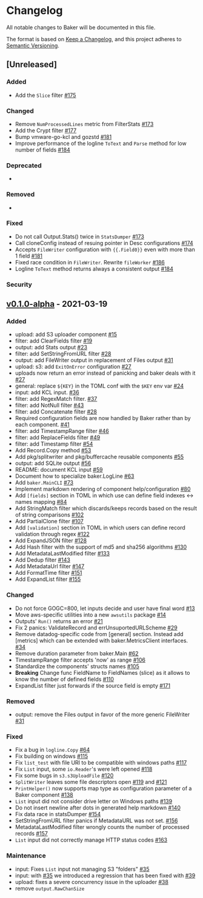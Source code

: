 # Changelog

All notable changes to Baker will be documented in this file.

The format is based on [Keep a Changelog](https://keepachangelog.com/en/1.0.0/),
and this project adheres to [Semantic Versioning](https://semver.org/spec/v2.0.0.html).

## [Unreleased]

### Added

- Add the `Slice` filter [#175](https://github.com/AdRoll/baker/pull/175)

### Changed

- Remove `NumProcessedLines` metric from FilterStats [#173](https://github.com/AdRoll/baker/pull/173)
- Add the Crypt filter [#177](https://github.com/AdRoll/baker/pull/177)
- Bump vmware-go-kcl and gozstd [#181](https://github.com/AdRoll/baker/pull/181)
- Improve performance of the logline `ToText` and `Parse` method for low number of fields [#184](https://github.com/AdRoll/baker/pull/184)

### Deprecated

-

### Removed

-

### Fixed

- Do not call Output.Stats() twice in `StatsDumper` [#173](https://github.com/AdRoll/baker/pull/173)
- Call cloneConfig instead of resuing pointer in Desc configurations [#174](https://github.com/AdRoll/baker/pull/174)
- Accepts `FileWriter` configuration with `{{.Field0}}` even with more than 1 field [#181](https://github.com/AdRoll/baker/pull/181)
- Fixed race condition in `FileWriter`. Rewrite `fileWorker` [#186](https://github.com/AdRoll/baker/pull/186)
- Logline `ToText` method returns always a consistent output [#184](https://github.com/AdRoll/baker/pull/184)

### Security


## [v0.1.0-alpha](https://github.com/AdRoll/baker/tree/v0.1.0-alpha) - 2021-03-19

### Added

- upload: add S3 uploader component [#15](https://github.com/AdRoll/baker/pull/15)
- filter: add ClearFields filter [#19](https://github.com/AdRoll/baker/pull/19)
- output: add Stats output [#23](https://github.com/AdRoll/baker/pull/23)
- filter: add SetStringFromURL filter [#28](https://github.com/AdRoll/baker/pull/28)
- output: add FileWriter output in replacement of Files output  [#31](https://github.com/AdRoll/baker/pull/31)
- upload: s3: add `ExitOnError` configuration [#27](https://github.com/AdRoll/baker/pull/27)
- uploads now return an error instead of panicking and baker deals with it [#27](https://github.com/AdRoll/baker/pull/27)
- general: replace `${KEY}` in the TOML conf with the `$KEY` env var [#24](https://github.com/AdRoll/baker/pull/24)
- input: add KCL input. [#36](https://github.com/AdRoll/baker/pull/36)
- filter: add RegexMatch filter. [#37](https://github.com/AdRoll/baker/pull/37)
- filter: add NotNull filter [#43](https://github.com/AdRoll/baker/pull/43)
- filter: add Concatenate filter [#28](https://github.com/AdRoll/baker/pull/33)
- Required configuration fields are now handled by Baker rather than by each component. [#41](https://github.com/AdRoll/baker/pull/41)
- filter: add TimestampRange filter [#46](https://github.com/AdRoll/baker/pull/46)
- filter: add ReplaceFields filter [#49](https://github.com/AdRoll/baker/pull/49)
- filter: add Timestamp filter [#54](https://github.com/AdRoll/baker/pull/54)
- Add Record.Copy method [#53](https://github.com/AdRoll/baker/pull/53)
- Add pkg/splitwriter and pkg/buffercache reusable components [#55](https://github.com/AdRoll/baker/pull/55)
- output: add SQLite output [#56](https://github.com/AdRoll/baker/pull/56)
- README: document KCL input [#59](https://github.com/AdRoll/baker/pull/59)
- Document how to specialize baker.LogLine [#63](https://github.com/AdRoll/baker/pull/63)
- Add `baker.MainCLI` [#73](https://github.com/AdRoll/baker/pull/73)
- Implement markdown rendering of component help/configuration [#80](https://github.com/AdRoll/baker/pull/80)
- Add `[fields]` section in TOML in which use can define field indexes <-> names mapping [#84](https://github.com/AdRoll/baker/pull/84)
- Add StringMatch filter which discards/keeps records based on the result of string comparisons  [#102](https://github.com/AdRoll/baker/pull/102)
- Add PartialClone filter [#107](https://github.com/AdRoll/baker/pull/107)
- Add `[validation]` section in TOML in which users can define record validation through regex [#122](https://github.com/AdRoll/baker/pull/122)
- Add ExpandJSON filter [#128](https://github.com/AdRoll/baker/pull/128)
- Add Hash filter with the support of md5 and sha256 algorithms [#130](https://github.com/AdRoll/baker/pull/130)
- Add MetadataLastModified filter [#133](https://github.com/AdRoll/baker/pull/133)
- Add Dedup filter [#143](https://github.com/AdRoll/baker/pull/143)
- Add MetadataUrl filter [#147](https://github.com/AdRoll/baker/pull/147)
- Add FormatTime filter [#151](https://github.com/AdRoll/baker/pull/151)
- Add ExpandList filter [#155](https://github.com/AdRoll/baker/pull/155)

### Changed

- Do not force GOGC=800, let inputs decide and user have final word [#13](https://github.com/AdRoll/baker/pull/13)
- Move aws-specific utilities into a new `awsutils` package [#14](https://github.com/AdRoll/baker/pull/14)
- Outputs' `Run()` returns an error [#21](https://github.com/AdRoll/baker/pull/21)
- Fix 2 panics: ValidateRecord and errUnsuportedURLScheme [#29](https://github.com/AdRoll/baker/pull/29)
- Remove datadog-specific code from [general] section. Instead add [metrics] which can be extended with baker.MetricsClient interfaces. [#34](https://github.com/AdRoll/baker/pull/34)
- Remove duration parameter from baker.Main [#62](https://github.com/AdRoll/baker/pull/62)
- TimestampRange filter accepts 'now' as range [#106](https://github.com/AdRoll/baker/pull/106)
- Standardize the components' structs names [#105](https://github.com/AdRoll/baker/pull/105)
- **Breaking** Change func FieldName to FieldNames (slice) as it allows to know the number of defined fields [#110](https://github.com/AdRoll/baker/pull/110)
- ExpandList filter just forwards if the source field is empty [#171](https://github.com/AdRoll/baker/pull/171)

### Removed

- output: remove the Files output in favor of the more generic FileWriter [#31](https://github.com/AdRoll/baker/pull/31)

### Fixed

- Fix a bug in `logline.Copy` [#64](https://github.com/AdRoll/baker/pull/64)
- Fix building on windows [#115](https://github.com/AdRoll/baker/issues/115)
- Fix `list_test` with file URI to be compatible with windows paths [#117](https://github.com/AdRoll/baker/pull/117)
- Fix `List` input, some `io.Reader`'s were left opened [#118](https://github.com/AdRoll/baker/pull/118)
- Fix some bugs in `s3.s3UploadFile` [#120](https://github.com/AdRoll/baker/pull/120)
- `SplitWriter` leaves some file descriptors open [#119](https://github.com/AdRoll/baker/pull/119) and [#121](https://github.com/AdRoll/baker/pull/121)
- `PrintHelper()` now supports map type as configuration parameter of a Baker component [#138](https://github.com/AdRoll/baker/pull/138)
- `List` input did not consider drive letter on Windows paths [#139](https://github.com/AdRoll/baker/pull/139)
- Do not insert newline after dots in generated help markdown [#140](https://github.com/AdRoll/baker/pull/140)
- Fix data race in statsDumper [#154](https://github.com/AdRoll/baker/pull/154)
- SetStringFromURL filter panics if MetadataURL was not set. [#156](https://github.com/AdRoll/baker/pull/156)
- MetadataLastModified filter wrongly counts the number of processed records [#157](https://github.com/AdRoll/baker/pull/157)
- `List` input did not correctly manage HTTP status codes [#163](https://github.com/AdRoll/baker/pull/163)

### Maintenance

- input: Fixes `List` input not managing S3 "folders" [#35](https://github.com/AdRoll/baker/pull/35)
- input: with [#35](https://github.com/AdRoll/baker/pull/35) we introduced a regression that has been fixed with [#39](https://github.com/AdRoll/baker/pull/39)
- upload: fixes a severe concurrency issue in the uploader [#38](https://github.com/AdRoll/baker/pull/38)
- remove `output.RawChanSize`
